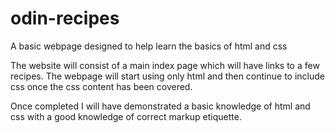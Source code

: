# odin-recipes
A basic webpage designed to help learn the basics of html and css

The website will consist of a main index page which will have links to a few recipes. The webpage will start using only html and then continue to include css once the css content has been covered.

Once completed I will have demonstrated a basic knowledge of html and css with a good knowledge of correct markup etiquette.  